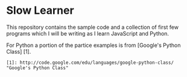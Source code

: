 Slow Learner
==============

This repository contains the sample code and a collection of first few programs which I will be writing as I learn JavaScript and Python.

For Python a portion of the partice examples is from [Google's Python Class] [1].

	[1]: http://code.google.com/edu/languages/google-python-class/	"Google's Python Class"
